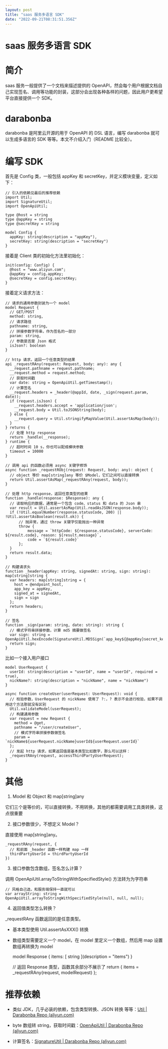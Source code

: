 ```yaml
---
layout: post
title: "saas 服务多语言 SDK"
date: "2022-09-21T08:31:51.356Z"
---
```

saas 服务多语言 SDK
==============

简介
==

saas 服务一般提供了一个文档来描述提供的 OpenAPI，然会每个用户根据文档自己实现签名、调用等功能的封装，这部分会出现各种各样的问题，因此用户更希望平台直接提供一个 SDK。

darabonba
=========

darabonba 是阿里云开源的用于 OpenAPI 的 DSL 语言，编写 darabonba 就可以生成多语言的 SDK 等等。本文不介绍入门（README 比较全）。

编写 SDK
======

首先是 Config 类，一般包括 appKey 和 secretKey，并定义模块变量，定义如下：

    // 引入的依赖见最后的推荐依赖
    import Util;
    import SignatureUtil;
    import OpenApiUtil;
    
    type @host = string
    type @appKey = string
    type @secretKey = string
    
    model Config {
      appKey: string(description = "appKey"),
      secretKey: string(description = "secretKey")
    }
    

接着是 Client 类的初始化方法里初始化：

    init(config: Config) {
      @host = "www.aliyun.com";
      @appKey = config.appKey;
      @secretKey = config.secretKey;
    }
    

接着定义请求方法：

    // 请求的通用参数封装为一个 model
    model Request {
      // GET/POST
      method: string,
      // 请求路径
      pathname: string,
      // 拼接参数字符串，作为签名的一部分
      param: string,
      // 参数是否是 Json 格式
      isJson?: boolean
    }
    
    // http 请求，返回一个任意类型的结果
    api _requestRAny(request: Request, body: any): any {
      __request.pathname = request.pathname;
      __request.method = request.method;
      // 获取时间戳
      var date: string = OpenApiUtil.getTimestamp();
      // 计算签名
      __request.headers = _header(@appId, date, _sign(request.param, date));
      if (request.isJson) {
        __request.headers.accept = 'application/json';
        __request.body = Util.toJSONString(body);
      } else {
        __request.query = Util.stringifyMapValue(Util.assertAsMap(body));
      }
    } returns {
      // 处理 http response
      return _handle(__response);
    } runtime {
      // 超时时间 10 s，你也可以配成模块参数
      timeout = 10000
    }
    
    // 调用 api 的函数必须用 async 关键字修饰
    async function _requestRObj(request: Request, body: any): object {
      // object 等价 map[string]any 等价 $Model，它们之间可以直接转换
      return Util.assertAsMap(_requestRAny(request, body));
    }
    
    // 处理 http response，返回任意类型的结果
    function _handle(response: $Response): any {
      // 读取响应的数据，通常是一个包含 code、status 和 data 的 Json 串
      var result = Util.assertAsMap(Util.readAsJSON(response.body));
      if (!Util.equalNumber(response.statusCode, 200) || !Util.assertAsBoolean(result.ok)) {
          // 抛异常，通过 throw 关键字仅能抛出一种异常
          throw {
              message = `httpCode: ${response.statusCode}, serverCode: ${result.code}, reason: ${result.message}`,
              code = `${result.code}`
          };
      }
      return result.data;
    }
    
    // 构建请求头
    function _header(appKey: string, signedAt: string, sign: string): map[string]string {
      var headers: map[string]string = {
        host = @endpoint_host,
        app_key = appKey,
        signed_at = signedAt,
        sign = sign
      };
      return headers;
    }
    
    // 签名
    function _sign(param: string, date: string): string {
      // 模式字符串拼接参数，计算 md5 摘要做签名
      var sign: string = OpenApiUtil.hexEncode(SignatureUtil.MD5Sign(`app_key${@appKey}secret_key${@secretKey}signed_at${date}${param}));
      return sign;
    }
    

比如一个接入用户接口

    model UserRequest {
      userId: string(description = "userId", name = "userId", required = true),
      nickName?: string(description = "nickName", name = "nickName")
    }
    
    async function createUser(userRequest: UserRequest): void {
      // 校验参数，UserRequest 的 nickName 使用了 ?:，? 表示不会进行校验，如果不调用这个方法那就没有区别
      Util.validateModel(userRequest);
      // 构建通用参数
      var request = new Request {
        method = @get,
        pathname = "/user/createUser",
        // 模式字符串拼接参数做签名
        param = `nickName${userRequest.nickName}userId${userRequest.userId}`
      };
      // 发起 http 请求，如果返回值是基本类型比如数字，那么可以这样：
      _requestRAny(request, accessThirdPartyUserRequest);
    }
    

其他
==

1.  Model 和 Object 和 map\[string\]any

它们三个是等价的，可以直接转换，不用转换，其他的都需要调用工具类转换，这点很重要

2.  接口参数很少，不想定义 Model？

直接使用 map\[string\]any。

    _requestRAny(request, {
      // 和前面 _header 函数一样构建 map 一样
      thirdPartyUserId = thirdPartyUserId
    })
    

3.  接口参数包含数组，签名怎么计算？

调用 OpenApiUtil.arrayToStringWithSpecifiedStyle() 方法转为为字符串

    // 风格自己选，和服务端保持一直就可以
    var arrayString: string = OpenApiUtil.arrayToStringWithSpecifiedStyle(null, null, null);
    

4.  返回值类型怎么转换？

\_requestRAny 函数返回的是任意类型。

*   基本类型使用 Util.assertAsXXX() 转换
*   数组类型需要定义一个 model，在 model 里定义一个数组，然后用 map 设置数组再转换为 model

    model Response {
      items: [ string ](description = "items")
    }
    
    // 返回 Response 类型，函数其余部分不展示了
    return {
      items = _requestRAny(request, modelRequest)
    };
    

推荐依赖
====

*   类似 JDK，几乎必装的依赖，包含类型转换、JSON 转换 等等：[Util | Darabonba Repo (aliyun.com)](https://darabonba.api.aliyun.com/module/darabonba/Util)
    
*   byte 数组转 string，获取时间戳：[OpenApiUtil | Darabonba Repo (aliyun.com)](https://darabonba.api.aliyun.com/module/alibabacloud/OpenApiUtil)
    
*   计算签名：[SignatureUtil | Darabonba Repo (aliyun.com)](https://darabonba.api.aliyun.com/module/darabonba/SignatureUtil)